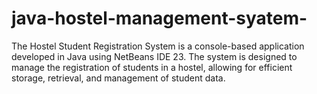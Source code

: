 # java-hostel-management-syatem-
The Hostel Student Registration System is a console-based application developed in Java using NetBeans IDE 23. The system is designed to manage the registration of students in a hostel, allowing for efficient storage, retrieval, and management of student data.
